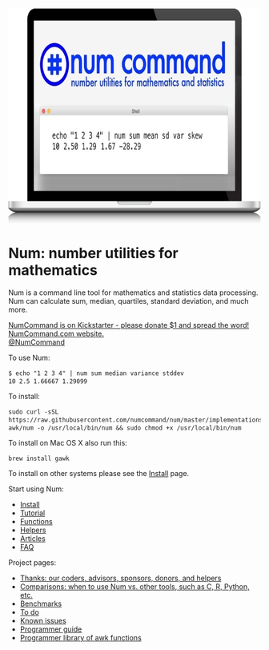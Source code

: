 <img width="750" height="430" src="assets/images/splash/splash-750x430.jpg" />

# Num: number utilities for mathematics

Num is a command line tool for mathematics and statistics data processing.
<br>Num can calculate sum, median, quartiles, standard deviation, and much more.

[NumCommand is on Kickstarter - please donate $1 and spread the word!](https://www.kickstarter.com/projects/joelparkerhenderson/num-number-utilities-for-mathematics)
<br>[NumCommand.com website.](http://www.numcommand.com)
<br>[@NumCommand](https://twitter.com/NumCommand)

To use Num:

    $ echo "1 2 3 4" | num sum median variance stddev
    10 2.5 1.66667 1.29099

To install:

    sudo curl -sSL https://raw.githubusercontent.com/numcommand/num/master/implementations/num-awk/num -o /usr/local/bin/num && sudo chmod +x /usr/local/bin/num

To install on Mac OS X also run this:

    brew install gawk

To install on other systems please see the [Install](doc/install.md) page.

Start using Num:

* [Install](doc/install.md)
* [Tutorial](doc/tutorial.md)
* [Functions](doc/functions.md)
* [Helpers](doc/helpers.md)
* [Articles](doc/articles.md)
* [FAQ](doc/faq.md)

Project pages:

* [Thanks: our coders, advisors, sponsors, donors, and helpers](doc/thanks.md)
* [Comparisons: when to use Num vs. other tools, such as C, R, Python, etc.](doc/comparisons.md)
* [Benchmarks](doc/benchmarks.md)
* [To do](doc/todo.md)
* [Known issues](doc/known-issues.md)
* [Programmer guide](doc/programmer-guide.md)
* [Programmer library of awk functions](doc/programmer-library-of-awk-functions.md)
